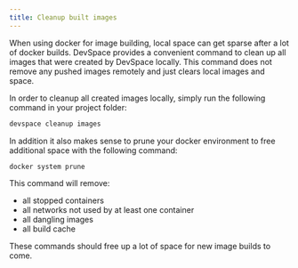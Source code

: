 ```yaml
---
title: Cleanup built images
---
```


When using docker for image building, local space can get sparse after a lot of docker builds. DevSpace provides a convenient command to clean up all images that were created by DevSpace locally. This command does not remove any pushed images remotely and just clears local images and space.

In order to cleanup all created images locally, simply run the following command in your project folder:
```bash
devspace cleanup images
```

In addition it also makes sense to prune your docker environment to free additional space with the following command:

```bash
docker system prune
```

This command will remove:
- all stopped containers
- all networks not used by at least one container
- all dangling images
- all build cache

These commands should free up a lot of space for new image builds to come.
